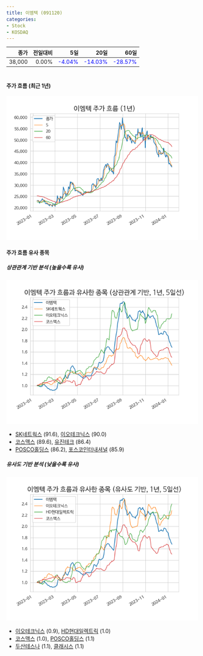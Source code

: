 ```yaml
---
title: 이엠텍 (091120)
categories:
- Stock
- KOSDAQ
---
```


|종가|전일대비|5일|20일|60일|
|---:|-------:|--:|---:|---:|
|38,000|0.00%|<span style="color: blue">-4.04%</span>|<span style="color: blue">-14.03%</span>|<span style="color: blue">-28.57%</span>|

<!-- more -->
#
#### 주가 흐름 (최근 1년)
![091120](/assets/images/stock/091120.png)


#### 주가 흐름 유사 종목


##### 상관관계 기반 분석 (높을수록 유사)
![091120](/assets/images/stock/091120_corr.png)
- [SK네트웍스](/001740/) (91.6), [이오테크닉스](/039030/) (90.0)
- [코스맥스](/192820/) (89.6), [유진테크](/084370/) (86.4)
- [POSCO홀딩스](/005490/) (86.2), [포스코인터내셔널](/047050/) (85.9)


##### 유사도 기반 분석 (낮을수록 유사)	
![091120](/assets/images/stock/091120_sim.png)
- [이오테크닉스](/039030/) (0.9), [HD현대일렉트릭](/267260/) (1.0)
- [코스맥스](/192820/) (1.0), [POSCO홀딩스](/005490/) (1.1)
- [두산테스나](/131970/) (1.1), [클래시스](/214150/) (1.1)